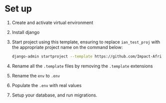 # Set up

1. Create and activate virtual environment
2. Install django
3. Start project using this template, ensuring to replace `ian_test_proj` with the appropriate project name on the command below:

    ```bash
    django-admin startproject --template https://github.com/Impact-Africa-Network/django_template/archive/main.zip ian_test_proj .
    ```
4. Rename all the `.template` files by removing the `.template` extensions

5. Rename the `env` to `.env`

6. Populate the `.env` with real values

7. Setup your database, and run migrations.

